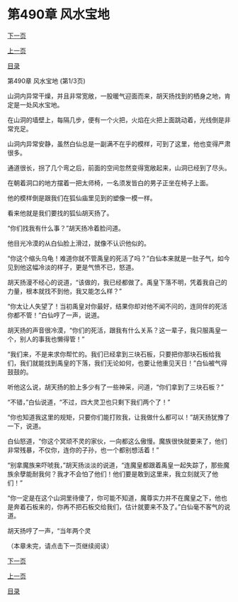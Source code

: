 <h1>第490章   风水宝地</h1>
            <div><p><a href="./1468_%E7%AC%AC490%E7%AB%A0_%E9%A3%8E%E6%B0%B4%E5%AE%9D%E5%9C%B0.md">下一页</a></p><p><a href="./1466_%E7%AC%AC489%E7%AB%A0_%E4%BA%94%E5%B0%BE.md">上一页</a></p><p><a href="../">目录</a></p></div>
            <div><p>第490章   风水宝地 (第1/3页)</p><p>山洞内异常干燥，并且非常宽敞，一股暖气迎面而来，胡天扬找到的栖身之地，肯定是一处风水宝地。</p><p>在山洞的墙壁上，每隔几步，便有一个火把，火焰在火把上面跳动着，光线倒是非常充足。</p><p>山洞内异常安静，虽然白仙总是一副满不在乎的模样，可到了这里，他也变得严肃很多。</p><p>通道很长，拐了几个弯之后，前面的空间忽然变得宽敞起来，山洞已经到了尽头。</p><p>在朝着洞口的地方摆着一把太师椅，一名须发皆白的男子正坐在椅子上面。</p><p>他的模样倒是跟我们在狐仙庙里见到的塑像一模一样。</p><p>看来他就是我们要找的狐仙胡天扬了。</p><p>“你们找我有什么事？”胡天扬冷着脸问道。</p><p>他目光冷漠的从白仙脸上滑过，就像不认识他似的。</p><p>“你这个缩头乌龟！难道你就不管禹皇的死活了吗？”白仙本来就是一肚子气，如今见到他这幅冷淡的样子，更是气愤不已，怒道。</p><p>胡天扬漫不经心的说道，“该做的，我已经都做了。禹皇下落不明，凭着我自己的力量，根本就找不到他，我又能怎么样？”</p><p>“你太让人失望了！当初禹皇对你最好，结果你却对他不闻不问的，连同伴的死活你都不管！”白仙哼了一声，说道。</p><p>胡天扬的声音很冷漠，“你们的死活，跟我有什么关系？这一辈子，我只服禹皇一个，别人的事我也懒得管！”</p><p>“我们来，不是来求你帮忙的。我们已经拿到三块石板，只要把你那块石板给我们，我们就能找到禹皇的下落，我们无论如何，也要让他重见天日！”白仙被气得鼓鼓的。</p><p>听他这么说，胡天扬的脸上多少有了一些神采，问道，“你们拿到了三块石板？”</p><p>“不错，”白仙说道，“不过，四大灵卫也只剩下我们两个了！”</p><p>“你也知道我这里的规矩，只要你们能打败我，让我做什么都可以！”胡天扬犹豫了一下，说道。</p><p>白仙怒道，“你这个冥顽不灵的家伙，一向都这么傲慢。魔族很快就要来了，他们非常残暴，不仅你，连你的子孙，也一个都别想活着！”</p><p>“别拿魔族来吓唬我，”胡天扬淡淡的说道，“连魔皇都跟着禹皇一起失踪了，那些魔族余孽能耐我何？我才不会怕了他们！他们要是敢到这里来，我立刻就灭了他们！”</p><p>“你一定是在这个山洞里待傻了，你可能不知道，魔尊实力并不在魔皇之下，他也是奔着石板来的，你再不把石板交给我们，估计就要来不及了。”白仙毫不客气的说道。</p><p>胡天扬哼了一声，“当年两个灵</p><p>（本章未完，请点击下一页继续阅读）</p></div>
            <div><p><a href="./1468_%E7%AC%AC490%E7%AB%A0_%E9%A3%8E%E6%B0%B4%E5%AE%9D%E5%9C%B0.md">下一页</a></p><p><a href="./1466_%E7%AC%AC489%E7%AB%A0_%E4%BA%94%E5%B0%BE.md">上一页</a></p><p><a href="../">目录</a></p></div>